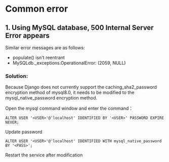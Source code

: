 # Common error

## 1. Using MySQL database, 500 Internal Server Error appears

Similar error messages are as follows:

* populate\(\) isn't reentrant
* MySQLdb.\_exceptions.OperationalError: \(2059, NULL\)

### Solution:

Because Django does not currently support the caching\_sha2\_password encryption method of mysql8.0, it needs to be modified to the mysql\_native\_password encryption method.

Open the mysql command window and enter the command：

```text
ALTER USER '<USER>'@'localhost' IDENTIFIED BY '<USER>' PASSWORD EXPIRE NEVER;
```

Update password

```text
ALTER USER '<USER>'@'localhost' IDENTIFIED WITH mysql_native_password BY '<PASS>';
```

Restart the service after modification


